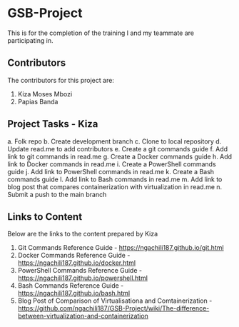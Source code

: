 # GSB-Project
This is for the completion of the training I and my teammate are participating in.
## Contributors
The contributors for this project are:
1. Kiza Moses Mbozi
2. Papias Banda

## Project Tasks - Kiza
a.	Folk repo
b.	Create development branch
c.	Clone to local repository
d.	Update read.me to add contributors
e.	Create a git commands guide
f.	Add link to git commands in read.me
g.	Create a Docker commands guide
h.	Add link to Docker commands in read.me
i.	Create a PowerShell commands guide
j.	Add link to PowerShell commands in read.me
k.	Create a Bash commands guide
l.	Add link to Bash commands in read.me
m.	Add link to blog post that compares containerization with virtualization in read.me 
n.	Submit a push to the main branch

## Links to Content
Below are the links to the content prepared by Kiza
1. Git Commands Reference Guide - https://ngachili187.github.io/git.html
2. Docker Commands Reference Guide - https://ngachili187.github.io/docker.html
3. PowerShell Commands Reference Guide - https://ngachili187.github.io/powershell.html
4. Bash Commands Reference Guide - https://ngachili187.github.io/bash.html
5. Blog Post of Comparison of Virtualisationa and Comtainerization - https://github.com/ngachili187/GSB-Project/wiki/The-difference-between-virtualization-and-containerization


